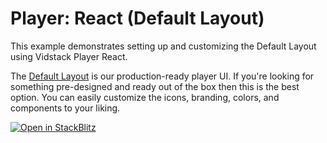 # Player: React (Default Layout)

This example demonstrates setting up and customizing the Default Layout using Vidstack Player React.

The [Default Layout][default-layout] is our production-ready player UI. If you're looking for
something pre-designed and ready out of the box then this is the best option. You can easily
customize the icons, branding, colors, and components to your liking.

[![Open in StackBlitz](https://developer.stackblitz.com/img/open_in_stackblitz.svg)][stackblitz-demo]

[default-layout]: https://vidstack.io/docs/wc/player/components/layouts/default-layout
[stackblitz-demo]: https://stackblitz.com/fork/github/vidstack/examples/tree/player/react/default-layout?title=Vidstack%20Player%20-%20React%20%28Default%20Layout%29&file=src/main.ts&showSidebar=1
